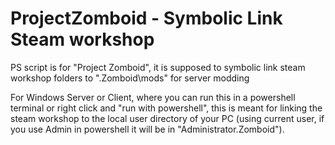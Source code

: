 # ProjectZomboid - Symbolic Link Steam workshop
PS script is for "Project Zomboid", it is supposed to symbolic link steam workshop folders to ".Zomboid\mods" for server modding

For Windows Server or Client, where you can run this in a powershell terminal or right click and "run with powershell", this is meant for linking the steam workshop to the local user directory of your PC (using current user, if you use Admin in powershell it will be in "Administrator\.Zomboid").
